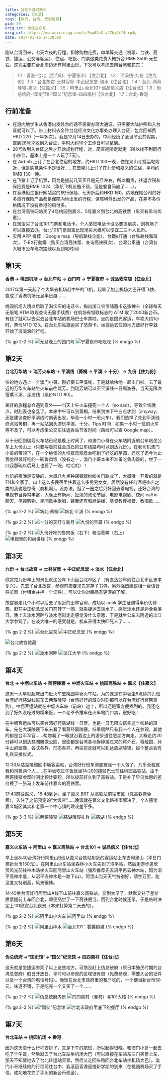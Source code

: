 ```yaml
---
title: 我在台湾过新年
categories: [生活]
tags: [旅行, 台湾, 光影留痕]
pid: 20
orig_src: 微信公众号
orig_url: https://mp.weixin.qq.com/s/Pow62vS-vJZhjOiY4nrp4g
date: 2017-01-16 17:30:00
---
```


刚从台湾回来，七天六夜的行程，扣除购物花费，单单算交通（机票、台铁、高铁、捷运、公交与客运）、住宿、吃饭、门票这类花费大概折合 RMB  3500 元左右。这次主要在台北周边还有阿里山玩，下次可以考虑去南台湾和花东：
<!--more-->

> 1.1：香港-台北（西门町、宁夏夜市）【住台北】
> 1.2：平溪线-九份【住九份】
> 1.3：台北故宫-士林官邸-中正纪念堂-淡水【住台北】
> 1.4：台北-两蒋陵寝-嘉义【住嘉义】
> 1.5：阿里山-台北101-诚品信义店【住台北】
> 1.6：伪总统府-“国史”馆-“国父”纪念馆-四四南村【住台北】
> 1.7：台北-香港

## 行前准备

- 在港内地学生从香港出发赴台的话不需要办理大通证，只需要大陆护照和入台证就可以了。带上材料去金钟台北经济文化办事处办理入台证，包含回邮费HKD 270（一年多次）。我是12月14日去办的，中间经历了圣诞节公共假期，直到28号才收到入台证，平时大约10个工作日可以拿到。
- 28号收到入台证之后才开始规划行程，对，简直是所走就走（所以找不到同行小伙伴，基本上是一个人玩了7天）。
- 在 Airbnb 上订了在台北住宿的地方，约HKD 100一晚，住在龙山寺捷运站附近，但是感觉条件不是很好……在去哪儿上订了在九份和嘉义的住宿，平均约RMB 130一晚。
- 在飞猪上订了机票，因为是提前几天买且是元旦左右，所以偏贵，往返含税和保险费是RMB  1024（华航飞机设施不错，但是餐食简直了……）。
- 在香港恒生银行网站买的旅行保险，七天折后约HKD 160。内地保险公司的好多旅行保险产品都是保障内地出发的行程，保障境外出发的产品，在差不多价格情况下没有香港的赔付多。
- 在台湾高铁网站买了4号桃园到嘉义、5号嘉义到台北的高铁票（早买有早鸟优惠）。
- 在淘宝买了台北101门票和电话卡。个人感觉电话卡没必要提前买，到机场了可以直接去办，台北101门票淘宝比现场买大概可以便宜二三十人民币。
- 实用 APP 推荐：Google map（导航路线全能）、台鐵e訂通（台铁路线和班次）、T-EX行動購（购买台湾高铁票、查询高铁班次）、台灣公車通（台湾各大城市公车班次路线以及到站时间）

## 第1天

**香港 → 桃园机场 → 台北车站 → 西门町 → 宁夏夜市 → 诚品敦南店【住台北】**

2017年第一天起了个大早去机场赶中午的飞机，起早了加上机场大巴开得飞快，变成了香港机场元旦半日游……

桃园机场入境以后取了淘宝买的电话卡，掏出浙江农信储蓄卡这张神卡（全球每天无限笔 ATM 取现查询无需手续费）在机场有银联标志的 ATM 取了2000新台币。有钱了就可以去买去台北车站的机场巴士车票啦，坐的是国光客运，车程大约1小时，票价NTD 125。在台北车站捷运买了悠游卡，坐捷运去住的地方放好行李就开始了浪浪浪的行程。

{% gp 2-2 %}
![元旦晚上的西门町](https://cos.pinlyu.com/post/2017/20-tw02.jpg)
![宁夏夜市吃吃吃](https://cos.pinlyu.com/post/2017/20-tw03.jpg)
{% endgp %}

## 第2天

**台北万华站 → 瑞芳火车站 → 平溪线（菁桐 → 平溪 → 十分） → 九份【住九份】**

住的地方遇上一个澳门小哥，刚好要去平溪线，于是就愉快地一起出门啦。去了最近的万华火车站坐火车前往瑞芳。到瑞芳站可以买平溪线一日周游券，当天无限次搭乘平溪、深澳线（票价NTD  80）。

美好的旅程总会遇到意外——当天上午火车撞死一个人（so sad），导致全线晚点，时刻表也全乱了。本来中午可以到菁桐，结果到快下午三点才到（anyway，还是建议查好平溪线时刻表出发，毕竟一小时一班火车）。我们选择了先到平溪线终点站菁桐，再一站站回头游玩平溪、十分。Tips 时间：如果一小时一班的火车等不及了，可以考虑坐公交车往返各站节省时间（路线可以查 Google map）。

从十分回到瑞芳火车站已经是晚上时间了，和澳门小哥在火车站附近的公车站坐公车上九份山上（只要写着前往金瓜石的公车线路均可以到达九份）。在老司机澳门小哥的带领下，在一个绝佳的九份夜景观景台吃到了好吃的芋圆，还吃了迄今为止我觉得最好吃的一碗鲁肉饭（没有之一，澳门小哥本来不准备吃鲁肉饭的，尝了一口我那碗以后马上也要了一碗，哈哈哈）！

九份的夜晚是安静的，大概八九点钟店铺就纷纷关门歇业了，大概唯一开着的就是711和全家了。山上这么多民宿里住着这么多男男女女，居然没有任何酒吧夜店之类的我也是惊奇（商机啊）。没办法，逛了一圈之后只好回去看电视，还好台湾的电视节目异常丰富，大晚上有新闻、扯淡的政论节目、电影电视剧、夜间 call in 聊天、电视购物、民间歌手歌唱，甚至还有和尚讲经、基督教传福音、教唱歌……

{% gp 2-2 %}
![新北·菁桐](https://cos.pinlyu.com/post/2017/20-tw01.jpg)
![新北·平溪](https://cos.pinlyu.com/post/2017/20-tw04.jpg)
{% endgp %}

{% gp 2-2 %}
![十分的天灯与新月](https://cos.pinlyu.com/post/2017/20-tw05.jpg)
![九份的早晨](https://cos.pinlyu.com/post/2017/20-tw08.jpg)
{% endgp %}

{% gp 2-2 %}
![九份好吃的鲁肉饭（右下）和油葱粿（右上）](https://cos.pinlyu.com/post/2017/20-tw06.jpg)
![电视里的和尚讲经](https://cos.pinlyu.com/post/2017/20-tw07.jpg)
{% endgp %}


## 第3天

**九份 → 台北故宫 → 士林官邸 → 中正纪念堂 → 淡水【住台北】**

欣赏完九份早上的景色就坐公车下山回台北市区了（有直达公车前往台北市区忠孝复兴）。先去了台北故宫，参观前按要求先寄存了书包，另外强烈建议租一台语音导览器（付租金并押一个证件），可以让你对展品有更深的了解。

故宫暴走几个小时以后去了附近的士林官邸，成功以 cuhk 学生证购得半价优待票。赶在中正纪念堂关门前转了一圈，就乘捷运去淡水了。感觉淡水还是适合看落日，晚上去淡水河畔与淡水老街走走感觉没什么意思，于是就坐公车去附近的淡江大学参观了。在淡大唯一的感受就是，机车开得太快吓死人了……

{% gp 2-2 %}
![台北故宫](https://cos.pinlyu.com/post/2017/20-tw09.jpg)
![中正纪念堂](https://cos.pinlyu.com/post/2017/20-tw11.jpg)
{% endgp %}

![台北故宫馆藏](https://cos.pinlyu.com/post/2017/20-tw10.jpg)

{% gp 2-2 %}
![淡水河畔](https://cos.pinlyu.com/post/2017/20-tw12.jpg)
![淡江大学](https://cos.pinlyu.com/post/2017/20-tw13.jpg)
{% endgp %}

## 第4天

**台北 → 中坜火车站 → 两蒋陵寝 → 中坜火车站 → 桃园高铁站 → 嘉义【住嘉义】**

这天一大早就起床出门赶火车去桃园中坜火车站，为的就是在中坜坐9点钟的头班台湾好行慈湖线班车去两蒋陵寝（台湾好行的班次时刻都可以在台湾好行官网查到）。中坜客运站就在中坜火车站（前站）边上，所以还是蛮方便找到的。我还吃到了好久没吃过的糯米饭，一个老爷爷推车在火车站门口卖，很好吃！

在中坜客运站可以买台湾好行慈湖线一日票，也是一日无限次搭乘这个线路的班车。先在大溪陵寝下车去看了看蒋经国陵寝，结果居然只有我一个人在参观，其他的都是台军军官……匆匆看了一眼就沿着边上的游步道往慈湖方向走。大概走约20分钟可以到达慈湖雕像公园，里面都是台湾各地拆掉搬过来的蒋介石、蒋经国、孙中山的塑像，各式各样、形态各异。再往前走就可以到达慈湖陵寝，每个整点会有礼兵交接仪式。

12:30从慈湖陵寝回中坜客运站，台湾好行班车彻底被我一个人包了，几乎全程就我和司机两个人……在中坜吃过午饭就坐14:20的接驳巴士前往桃园高铁站，由于两蒋陵寝参观时间比预计要短，所以提前好久到了高铁站。于是补了早鸟优惠的差价换了一张马上发车前往嘉义的高铁票。

17:43前往嘉义，18:48到达。坐了嘉义 BRT 从高铁站前往市区（凭高铁票免费），入住了之前预定的“大饭店”……晚饭就在嘉义文化路夜市解决了，个人感觉嘉义城区其实和老家一个中心镇的建设差不多。

{% gp 3-3 %}
![两蒋陵寝](https://cos.pinlyu.com/post/2017/20-tw14.jpg)
![慈湖陵寝礼兵](https://cos.pinlyu.com/post/2017/20-tw15.jpg)
![慈湖](https://cos.pinlyu.com/post/2017/20-tw16.jpg)
{% endgp %}

## 第5天

**嘉义火车站 → 阿里山 → 嘉义高铁站 → 台北101 → 诚品信义【住台北】**

早上坐8:40台湾好行阿里山B线从嘉义台铁站附近的客运站上车去阿里山（平日门票新台币150元）。在阿里山火车站坐森林小火车先到了沼平站，然后走游步道欣赏风光前往神木站坐火车回阿里山火车站（强烈推荐先去沼平再去神木站，因为沼平高神木低，从沼平去神木是一路下山）。阿里山当天天气特别好，晴空万里，能见度又特别高，风景很棒。

14:40坐台湾好行阿里山A线下山前往嘉义高铁站。又到太早了，默默又补了差价换票提前上车回台北，顺便品尝了一下高铁便当。回到台北时候还早，于是临时决定上101欣赏台北夜景（本来打算第二天去的）。

{% gp 2-2 %}
![阿里山小火车](https://cos.pinlyu.com/post/2017/20-tw17.jpg)
![阿里山](https://cos.pinlyu.com/post/2017/20-tw18.jpg)
{% endgp %}

{% gp 2-2 %}
![阿里山神木](https://cos.pinlyu.com/post/2017/20-tw19.jpg)
![台北101：雾霾锁城](https://cos.pinlyu.com/post/2017/20-tw20.jpg)
{% endgp %}

## 第6天

**伪总统府 →“国史馆”→“国父”纪念馆 → 四四南村【住台北】**

这天就是坐捷运参观了以上这些地方。可惜没赶上伪总统府（原日本殖民时期的台湾总督府）假日开放日，平时可以参观的区域很有限（免费参观，需要入台的证件以及一个台湾的电话号码）。晚饭在台北市政府里的餐厅吃的，一个便当新台币50元，味道不错，于是吃完一个又买了一个……

{% gp 2-2 %}
![伪总统府内景](https://cos.pinlyu.com/post/2017/20-tw21.jpg)
![四四南村（眷村）与101大楼](https://cos.pinlyu.com/post/2017/20-tw23.jpg)
{% endgp %}

{% gp 2-2 %}
![“国父”纪念馆](https://cos.pinlyu.com/post/2017/20-tw22.jpg)
![台北市政府里底下的餐厅](https://cos.pinlyu.com/post/2017/20-tw24.jpg)
{% endgp %}

## 第7天

**台北车站 → 桃园机场 → 香港**

因为这天没什么行程安排了，又是下午的航班，所以起得很晚。和澳门小哥一起去吃了个午饭，然后就去了台北车站坐机场大巴（可以直接在车站东三门买票上车，那天不知情地去了台北转运站买票，然后又走回头路回台北车站坐机场大巴）。澳门小哥继续他的行程前往台中，我滚回香港迎接新学期的到来（在桃园机场买了手信，成功地花完了手头的新台币现金）。